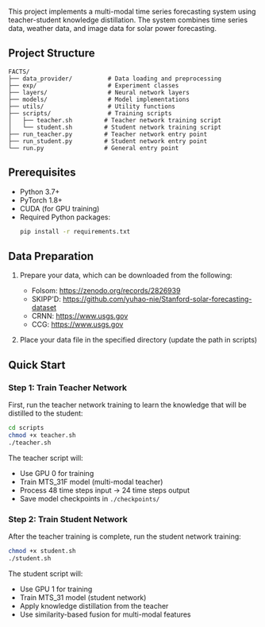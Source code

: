 
This project implements a multi-modal time series forecasting system using teacher-student knowledge distillation. The system combines time series data, weather data, and image data for solar power forecasting.

## Project Structure

```
FACTS/
├── data_provider/          # Data loading and preprocessing
├── exp/                    # Experiment classes
├── layers/                 # Neural network layers
├── models/                 # Model implementations
├── utils/                  # Utility functions
├── scripts/                # Training scripts
│   ├── teacher.sh         # Teacher network training script
│   └── student.sh         # Student network training script
├── run_teacher.py         # Teacher network entry point
├── run_student.py         # Student network entry point
└── run.py                 # General entry point
```

## Prerequisites

- Python 3.7+
- PyTorch 1.8+
- CUDA (for GPU training)
- Required Python packages:
  ```bash
  pip install -r requirements.txt
   ```

## Data Preparation

1. Prepare your data, which can be downloaded from the following:
   - Folsom: https://zenodo.org/records/2826939
   - SKIPP'D: https://github.com/yuhao-nie/Stanford-solar-forecasting-dataset
   - CRNN: https://www.usgs.gov
   - CCG: https://www.usgs.gov

2. Place your data file in the specified directory (update the path in scripts)

## Quick Start

### Step 1: Train Teacher Network

First, run the teacher network training to learn the knowledge that will be distilled to the student:

```bash
cd scripts
chmod +x teacher.sh
./teacher.sh
```

The teacher script will:
- Use GPU 0 for training
- Train MTS_31F model (multi-modal teacher)
- Process 48 time steps input → 24 time steps output
- Save model checkpoints in `./checkpoints/`

### Step 2: Train Student Network

After the teacher training is complete, run the student network training:

```bash
chmod +x student.sh
./student.sh
```

The student script will:
- Use GPU 1 for training
- Train MTS_31 model (student network)
- Apply knowledge distillation from the teacher
- Use similarity-based fusion for multi-modal features